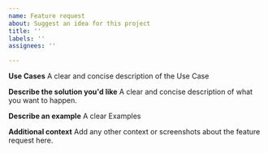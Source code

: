 ```yaml
---
name: Feature request
about: Suggest an idea for this project
title: ''
labels: ''
assignees: ''

---
```


**Use Cases**
A clear and concise description of the Use Case

**Describe the solution you'd like**
A clear and concise description of what you want to happen.

**Describe an example**
A clear Examples

**Additional context**
Add any other context or screenshots about the feature request here.
